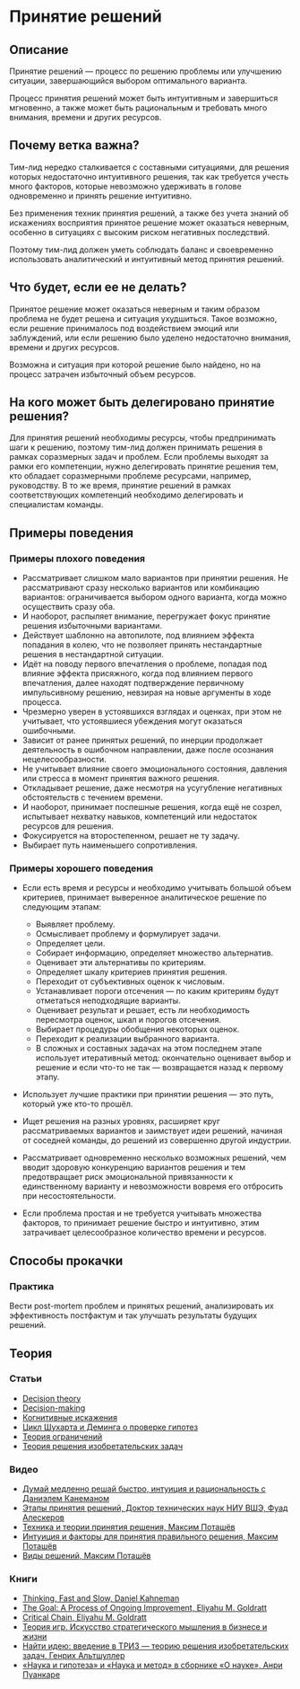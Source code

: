 # Принятие решений
## Описание
Принятие решений — процесс по решению проблемы или улучшению ситуации, завершающийся выбором оптимального варианта.
 
Процесс принятия решений может быть интуитивным и завершиться мгновенно, а также может быть рациональным и требовать много внимания, времени и других ресурсов.

## Почему ветка важна?
Тим-лид нередко сталкивается с составными ситуациями, для решения которых недостаточно интуитивного решения, так как требуется учесть много факторов, которые невозможно удерживать в голове одновременно и принять решение интуитивно.

Без применения техник принятия решений, а также без учета знаний об искажениях восприятия принятое решение может оказаться неверным, особенно в ситуациях с высоким риском негативных последствий.

Поэтому тим-лид должен уметь соблюдать баланс и своевременно использовать аналитический и интуитивный метод принятия решений.


## Что будет, если ее не делать?
Принятое решение может оказаться неверным и таким образом проблема не будет решена и ситуация ухудшиться. Такое возможно, если решение принималось под воздействием эмоций или заблуждений, или если решению было уделено недостаточно внимания, времени и других ресурсов.

Возможна и ситуация при которой решение было найдено, но на процесс затрачен избыточный объем ресурсов.

## На кого может быть делегировано принятие решения?
Для принятия решений необходимы ресурсы, чтобы предпринимать шаги к решению, поэтому тим-лид должен принимать решения в рамках соразмерных задач и проблем. 
Если проблемы выходят за рамки его компетенции, нужно делегировать принятие решения тем, кто обладает соразмерными проблеме ресурсами, например, руководству.
В то же время, принятие решений в рамках соответствующих компетенций необходимо делегировать и специалистам команды.


## Примеры поведения
### Примеры плохого поведения
- Рассматривает слишком мало вариантов при принятии решения. Не рассматривают сразу несколько вариантов или комбинацию вариантов: ограничивается выбором одного варианта, когда можно осуществить сразу оба.
- И наоборот, распыляет внимание, перегружает фокус принятие решения избыточными вариантами.
- Действует шаблонно на автопилоте, под влиянием эффекта попадания в колею, что не позволяет принять нестандартные решения в нестандартной ситуации.
- Идёт на поводу первого впечатления о проблеме, попадая под влияние эффекта присяжного, когда под влиянием первого впечатления, далее находят подтверждение первичному импульсивному решению, невзирая на новые аргументы в ходе процесса.
- Чрезмерно уверен в устоявшихся взглядах и оценках, при этом не учитывает, что устоявшиеся убеждения могут оказаться ошибочными.
- Зависит от ранее принятых решений, по инерции продолжает деятельность в ошибочном направлении, даже после осознания нецелесообразности.
- Не учитывает влияние своего эмоционального состояния, давления или стресса в момент принятия важного решения. 
- Откладывает решение, даже несмотря на усугубление негативных обстоятельств с течением времени.
- И наоборот, принимает поспешные решения, когда ещё не созрел, испытывает нехватку навыков, компетенций или недостаток ресурсов для решения.
- Фокусируется на второстепенном, решает не ту задачу.
- Выбирает путь наименьшего сопротивления.

### Примеры хорошего поведения
- Если есть время и ресурсы и необходимо учитывать большой объем критериев, принимает выверенное аналитическое решение по следующим этапам:
  - Выявляет проблему.
  - Осмысливает проблему и формулирует задачи.
  - Определяет цели.
  - Собирает информацию, определяет множество альтернатив.
  - Оценивает эти альтернативы по критериям.
  - Определяет шкалу критериев принятия решения.
  - Переходит от субъективных оценок к числовым.
  - Устанавливает пороги отсечения — по каким критериям будут отметаться неподходящие варианты.
  - Оценивает результат и решает, есть ли необходимость пересмотра оценок, шкал и порогов отсечения.
  - Выбирает процедуры обобщения некоторых оценок.
  - Переходит к реализации выбранного варианта.
  - В сложных и составных задачах на этом последнем этапе использует итеративный метод: окончательно оценивает выбор и решение и если что-то не так — возвращается назад к первому этапу.

- Использует лучшие практики при принятии решения — это путь, который уже кто-то прошёл.
- Ищет решения на разных уровнях, расширяет круг рассматриваемых вариантов и заимствует идеи решений, начиная от соседней команды, до решений из совершенно другой индустрии.
- Рассматривает одновременно несколько возможных решений, чем вводит здоровую конкуренцию вариантов решения и тем предотвращает риск эмоциональной привязанности к единственному варианту и невозможности вовремя его отбросить при несостоятельности.

- Если проблема простая и не требуется учитывать множества факторов, то принимает решение быстро и интуитивно, этим затрачивает целесообразное количество времени и ресурсов.

## Способы прокачки
### Практика
Вести post-mortem проблем и принятых решений, анализировать их эффективность постфактум и так улучшать результаты будущих решений. 

## Теория
### Статьи
- [Decision theory](https://en.wikipedia.org/wiki/Decision_theory)
- [Decision-making](https://en.wikipedia.org/wiki/Decision-making)
- [Когнитивные искажения](https://en.wikipedia.org/wiki/List_of_cognitive_biases)
- [Цикл Шухарта и Деминга о проверке гипотез](https://en.wikipedia.org/wiki/PDCA)
- [Теория ограничений](https://en.wikipedia.org/wiki/Theory_of_constraints)
- [Теория решения изобретательских задач](https://ru.wikipedia.org/wiki/Теория_решения_изобретательских_задач)

### Видео
- [Думай медленно решай быстро, интуиция и рациональность с Даниэлем Канеманом](https://youtu.be/ppK8dPnkU8g)
- [Этапы принятия решений, Доктор технических наук НИУ ВШЭ, Фуад Алескеров](https://youtu.be/grwaJ8w17iI)
- [Техника и теории принятия решения, Максим Поташёв](https://youtu.be/9j2OYodj4TM)
- [Интуиция и факторы для принятия правильного решения, Максим Поташёв](https://youtu.be/yNx5PuXofz4)
- [Виды решений, Максим Поташёв](https://youtu.be/3K7dLuXqMng)

### Книги
- [Thinking, Fast and Slow, Daniel Kahneman](https://www.amazon.com/Thinking-Fast-Slow-Daniel-Kahneman/dp/0374533555/ref=sr_1_1?ie=UTF8&qid=1471970781&sr=8-1&keywords=kahneman)
- [The Goal: A Process of Ongoing Improvement, Eliyahu M. Goldratt](https://www.amazon.com/Goal-Process-Ongoing-Improvement-Anniversary/dp/B00IFGGDA2/ref=sr_1_1?dchild=1&keywords=The+Goal&qid=1586116406&s=audible&sr=1-1)
- [Critical Chain, Eliyahu M. Goldratt](https://www.amazon.com/Critical-Chain-Project-Management-Constraints/dp/B00IGFKKIS/ref=sr_1_1?dchild=1&keywords=Eliyahu+M.+Goldratt.+Critical+Chain&qid=1586116883&s=audible&sr=1-1)
- [Теория игр. Искусство стратегического мышления в бизнесе и жизни](https://www.ozon.ru/context/detail/id/30920757/)
- [Найти идею: введение в ТРИЗ — теорию решения изобретательских задач, Генрих Альтшуллер](https://www.alpinabook.ru/authors/10980/)
- [«Наука и гипотеза» и «Наука и метод» в сборнике «О науке», Анри Пуанкаре](https://www.ozon.ru/context/detail/id/2134411/)
